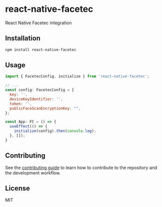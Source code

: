 # react-native-facetec

React Native Facetec integration

## Installation

```sh
npm install react-native-facetec
```

## Usage

```js
import { FacetecConfig, initialize } from 'react-native-facetec';

// ...
const config: FacetecConfig = {
  key: '',
  deviceKeyIdentifier: '',
  token: '',
  publicFaceScanEncryptionKey: "",
};

const App: FC = () => {
  useEffect(() => {
    initialize(config).then(console.log);
  }, []);
}
```

## Contributing

See the [contributing guide](CONTRIBUTING.md) to learn how to contribute to the repository and the development workflow.

## License

MIT
